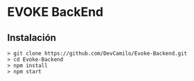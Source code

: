 # EVOKE BackEnd

## Instalación
```
> git clone https://github.com/DevCamilo/Evoke-Backend.git
> cd Evoke-Backend
> npm install
> npm start
```

